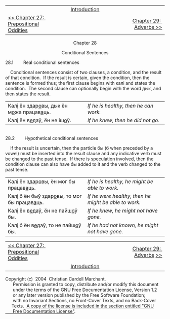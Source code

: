 <table>
<colgroup>
<col style="width: 33%" />
<col style="width: 33%" />
<col style="width: 33%" />
</colgroup>
<tbody>
<tr class="odd">
<td><br />
</td>
<td style="text-align: center;"><a href="introduction.html">Introduction</a><br />
</td>
<td style="text-align: right;"><br />
</td>
</tr>
<tr class="even">
<td><a href="chapter27.html">&lt;&lt; Chapter 27:  Prepositional Oddities</a><br />
</td>
<td style="text-align: center;"><br />
</td>
<td style="text-align: right;"><a href="chapter29.html">Chapter 29:  Adverbs &gt;&gt;</a></td>
</tr>
</tbody>
</table>

<span class="small"><span class="small">  
  
</span></span>

<div style="text-align: center;">

<span class="small"></span>Chapter 28  
  
Conditional Sentences  

</div>

  
28.1        Real conditional sentences  
  
    Conditional sentences consist of two clauses, a condition, and the
result of that condition.  If the result is certain, given the
condition, then the sentence is formed thus; the first clause begins
with калі and states the condition.  The second clause can optionally
begin with the word дык, and then states the result.  
  

<table>
<colgroup>
<col style="width: 50%" />
<col style="width: 50%" />
</colgroup>
<tbody>
<tr class="odd">
<td>Кал<span style="text-decoration: underline;">і</span> ён здар<span style="text-decoration: underline;">о</span>вы, дык ён м<span style="text-decoration: underline;">о</span>жа працав<span style="text-decoration: underline;">а</span>ць.<br />
</td>
<td><span style="font-style: italic;">If he is healthy, then he can work.</span><br />
</td>
</tr>
<tr class="even">
<td>Кал<span style="text-decoration: underline;">і</span> ён в<span style="text-decoration: underline;">е</span>даў, ён не іш<span style="text-decoration: underline;">о</span>ў.<br />
</td>
<td><span style="font-style: italic;">If he knew, then he did not go.</span><br />
</td>
</tr>
</tbody>
</table>

  
     
28.2        Hypothetical conditional sentences  
  
    If the result is uncertain, then the particle бы (б when preceded by
a vowel) must be inserted into the result clause and any indicative verb
must be changed to the past tense.  If there is speculation involved,
then the condition clause can also have бы added to it and the verb
changed to the past tense.  
  

<table>
<colgroup>
<col style="width: 50%" />
<col style="width: 50%" />
</colgroup>
<tbody>
<tr class="odd">
<td>Кал<span style="text-decoration: underline;">і</span> ён здар<span style="text-decoration: underline;">о</span>вы, ён мог бы працав<span style="text-decoration: underline;">а</span>ць.<br />
</td>
<td><span style="font-style: italic;">If he is healthy, he might be able to work.</span><br />
</td>
</tr>
<tr class="even">
<td>Кал<span style="text-decoration: underline;">і</span> б ён быў здар<span style="text-decoration: underline;">о</span>вы, то мог бы працав<span style="text-decoration: underline;">а</span>ць.<br />
</td>
<td><span style="font-style: italic;">If he were healthy, then he might be able to work.</span><br />
</td>
</tr>
<tr class="odd">
<td>Кал<span style="text-decoration: underline;">і</span> ён в<span style="text-decoration: underline;">е</span>даў, ён не пайш<span style="text-decoration: underline;">о</span>ў бы.<br />
</td>
<td><span style="font-style: italic;">If he knew, he might not have gone.</span><br />
</td>
</tr>
<tr class="even">
<td>Кал<span style="text-decoration: underline;">і</span> б ён в<span style="text-decoration: underline;">е</span>даў, то не пайш<span style="text-decoration: underline;">о</span>ў бы.<br />
</td>
<td><span style="font-style: italic;">If he had not known, he might not have gone.</span><br />
</td>
</tr>
</tbody>
</table>

  
  

<table>
<colgroup>
<col style="width: 33%" />
<col style="width: 33%" />
<col style="width: 33%" />
</colgroup>
<tbody>
<tr class="odd">
<td><a href="chapter27.html">&lt;&lt; Chapter 27:  Prepositional Oddities</a></td>
<td style="text-align: center;"><br />
</td>
<td style="text-align: right;"><a href="chapter29.html">Chapter 29:  Adverbs</a> <a href="chapter29.html">&gt;&gt;</a></td>
</tr>
<tr class="even">
<td><br />
</td>
<td style="text-align: center;"><a href="introduction.html">Introduction</a><br />
</td>
<td style="text-align: right;"><br />
</td>
</tr>
</tbody>
</table>

  
  
  
  
  
  
  
  
  
  
  
  
  
  
  
  
  
  
  
  
  
  
  
  
  
Copyright (c)  2004  Christian Cardell Marchant.  
      Permission is granted to copy, distribute and/or modify this
document  
      under the terms of the GNU Free Documentation License, Version
1.2  
      or any later version published by the Free Software Foundation;  
      with no Invariant Sections, no Front-Cover Texts, and no
Back-Cover  
     Texts.  [A copy of the license is included in the section entitled
"GNU  
      Free Documentation License"](gnufreedl.html).
